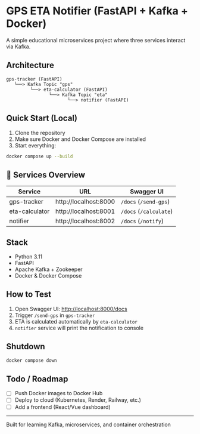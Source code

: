 # GPS ETA Notifier (FastAPI + Kafka + Docker)

A simple educational microservices project where three services interact via Kafka.

## Architecture

```
gps-tracker (FastAPI)
   └──> Kafka Topic "gps"
         └──> eta-calculator (FastAPI)
                └──> Kafka Topic "eta"
                       └──> notifier (FastAPI)
```

## Quick Start (Local)

1. Clone the repository
2. Make sure Docker and Docker Compose are installed
3. Start everything:

```bash
docker compose up --build
```

## 🔗 Services Overview

| Service         | URL                        | Swagger UI           |
|-----------------|----------------------------|-----------------------|
| gps-tracker     | http://localhost:8000      | `/docs` (`/send-gps`) |
| eta-calculator  | http://localhost:8001      | `/docs` (`/calculate`) |
| notifier        | http://localhost:8002      | `/docs` (`/notify`)   |

## Stack

- Python 3.11
- FastAPI
- Apache Kafka + Zookeeper
- Docker & Docker Compose

## How to Test

1. Open Swagger UI: [http://localhost:8000/docs](http://localhost:8000/docs)
2. Trigger `/send-gps` in `gps-tracker`
3. ETA is calculated automatically by `eta-calculator`
4. `notifier` service will print the notification to console

## Shutdown

```bash
docker compose down
```

## Todo / Roadmap

- [ ] Push Docker images to Docker Hub
- [ ] Deploy to cloud (Kubernetes, Render, Railway, etc.)
- [ ] Add a frontend (React/Vue dashboard)

---

Built for learning Kafka, microservices, and container orchestration
